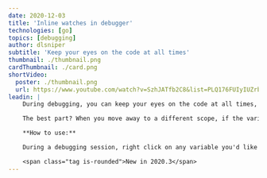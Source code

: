 ```yaml
---
date: 2020-12-03
title: 'Inline watches in debugger'
technologies: [go]
topics: [debugging]
author: dlsniper
subtitle: 'Keep your eyes on the code at all times'
thumbnail: ./thumbnail.png
cardThumbnail: ./card.png
shortVideo:
  poster: ./thumbnail.png
  url: https://www.youtube.com/watch?v=SzhJATfb2C8&list=PLQ176FUIyIUZrbrlz4AY1V8VzBJKZyVlW&index=63
leadin: |
    During debugging, you can keep your eyes on the code at all times, without having to check the Debugger tool window for the values of variables that you are interested in.

    The best part? When you move away to a different scope, if the variable is not contained by it, it won't be shown in the Debugger tool window either.

    **How to use:**

    During a debugging session, right click on any variable you'd like to watch and select **Add inline watch** from the context menu.

    <span class="tag is-rounded">New in 2020.3</span>
---
```

